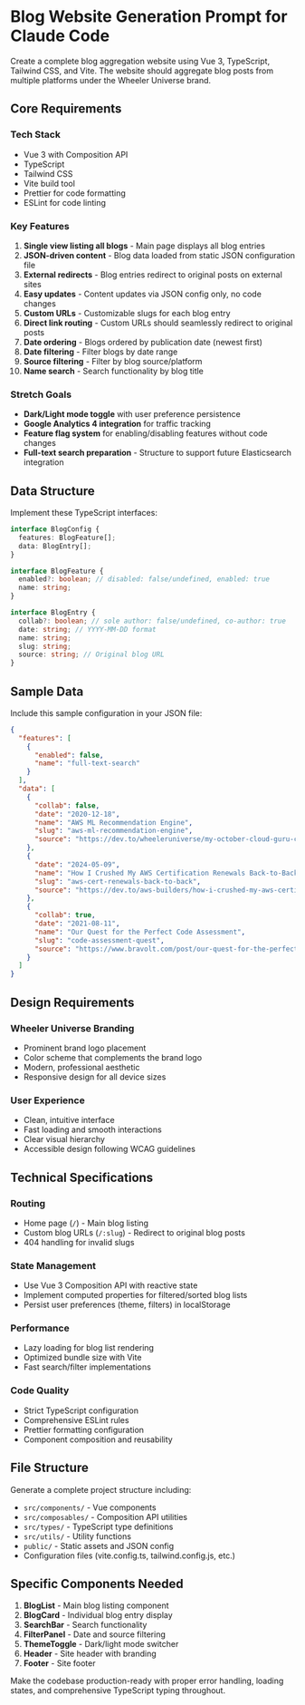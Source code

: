 # Blog Website Generation Prompt for Claude Code

Create a complete blog aggregation website using Vue 3, TypeScript, Tailwind CSS, and Vite. The website should aggregate blog posts from multiple platforms under the Wheeler Universe brand.

## Core Requirements

### Tech Stack
- Vue 3 with Composition API
- TypeScript
- Tailwind CSS
- Vite build tool
- Prettier for code formatting
- ESLint for code linting

### Key Features
1. **Single view listing all blogs** - Main page displays all blog entries
2. **JSON-driven content** - Blog data loaded from static JSON configuration file
3. **External redirects** - Blog entries redirect to original posts on external sites
4. **Easy updates** - Content updates via JSON config only, no code changes
5. **Custom URLs** - Customizable slugs for each blog entry
6. **Direct link routing** - Custom URLs should seamlessly redirect to original posts
7. **Date ordering** - Blogs ordered by publication date (newest first)
8. **Date filtering** - Filter blogs by date range
9. **Source filtering** - Filter by blog source/platform
10. **Name search** - Search functionality by blog title

### Stretch Goals
- **Dark/Light mode toggle** with user preference persistence
- **Google Analytics 4 integration** for traffic tracking
- **Feature flag system** for enabling/disabling features without code changes
- **Full-text search preparation** - Structure to support future Elasticsearch integration

## Data Structure

Implement these TypeScript interfaces:

```typescript
interface BlogConfig {
  features: BlogFeature[];
  data: BlogEntry[];
}

interface BlogFeature {
  enabled?: boolean; // disabled: false/undefined, enabled: true
  name: string;
}

interface BlogEntry {
  collab?: boolean; // sole author: false/undefined, co-author: true
  date: string; // YYYY-MM-DD format
  name: string;
  slug: string;
  source: string; // Original blog URL
}
```

## Sample Data

Include this sample configuration in your JSON file:

```json
{
  "features": [
    {
      "enabled": false,
      "name": "full-text-search"
    }
  ],
  "data": [
    {
      "collab": false,
      "date": "2020-12-18",
      "name": "AWS ML Recommendation Engine",
      "slug": "aws-ml-recommendation-engine",
      "source": "https://dev.to/wheeleruniverse/my-october-cloud-guru-challenge-experience-5ecg"
    },
    {
      "date": "2024-05-09",
      "name": "How I Crushed My AWS Certification Renewals Back-to-Back (and Why It Was a Bad Idea)",
      "slug": "aws-cert-renewals-back-to-back",
      "source": "https://dev.to/aws-builders/how-i-crushed-my-aws-certification-renewals-back-to-back-and-why-it-was-a-bad-idea-56fh"
    },
    {
      "collab": true,
      "date": "2021-08-11",
      "name": "Our Quest for the Perfect Code Assessment",
      "slug": "code-assessment-quest",
      "source": "https://www.bravolt.com/post/our-quest-for-the-perfect-code-assessment"
    }
  ]
}
```

## Design Requirements

### Wheeler Universe Branding
- Prominent brand logo placement
- Color scheme that complements the brand logo
- Modern, professional aesthetic
- Responsive design for all device sizes

### User Experience
- Clean, intuitive interface
- Fast loading and smooth interactions
- Clear visual hierarchy
- Accessible design following WCAG guidelines

## Technical Specifications

### Routing
- Home page (`/`) - Main blog listing
- Custom blog URLs (`/:slug`) - Redirect to original blog posts
- 404 handling for invalid slugs

### State Management
- Use Vue 3 Composition API with reactive state
- Implement computed properties for filtered/sorted blog lists
- Persist user preferences (theme, filters) in localStorage

### Performance
- Lazy loading for blog list rendering
- Optimized bundle size with Vite
- Fast search/filter implementations

### Code Quality
- Strict TypeScript configuration
- Comprehensive ESLint rules
- Prettier formatting configuration
- Component composition and reusability

## File Structure
Generate a complete project structure including:
- `src/components/` - Vue components
- `src/composables/` - Composition API utilities
- `src/types/` - TypeScript type definitions
- `src/utils/` - Utility functions
- `public/` - Static assets and JSON config
- Configuration files (vite.config.ts, tailwind.config.js, etc.)

## Specific Components Needed
1. **BlogList** - Main blog listing component
2. **BlogCard** - Individual blog entry display
3. **SearchBar** - Search functionality
4. **FilterPanel** - Date and source filtering
5. **ThemeToggle** - Dark/light mode switcher
6. **Header** - Site header with branding
7. **Footer** - Site footer

Make the codebase production-ready with proper error handling, loading states, and comprehensive TypeScript typing throughout.